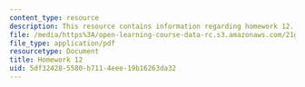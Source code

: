 ```yaml
---
content_type: resource
description: This resource contains information regarding homework 12.
file: /media/https%3A/open-learning-course-data-rc.s3.amazonaws.com/21g-412-texts-topics-and-times-in-german-literature-fall-2009/5df324285580b7114eee19b16263da32_MIT21G_412F09_hw12.pdf
file_type: application/pdf
resourcetype: Document
title: Homework 12
uid: 5df32428-5580-b711-4eee-19b16263da32
---
```

